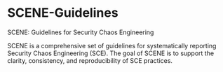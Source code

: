 # SCENE-Guidelines
SCENE: Guidelines for Security Chaos Engineering

SCENE is a comprehensive set of guidelines for systematically reporting Security Chaos Engineering (SCE). The goal of SCENE is to support the clarity, consistency, and reproducibility of SCE practices.
